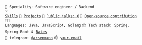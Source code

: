 <code>👷 Speciality: Software engineer / Backend</code><br>
<code>💡 [Skills](SKILLS.md)</code>
<code>🧻 [Projects](PROJECTS.md)</code>
<code>📢 [Public talks: 0](TALKS.md)</code>
<code>👀 [Open-source contribution](CONTRIBUTION.md)</code><br>
<code>🧑‍💻 Languages: Java, JavaScript, Golang</code>
<code>📦 Tech stack: Spring, Spring Boot</code>
<code>🪙 [Rates](RATES.md)</code><br>
<code>💬 telegram: [@arsenmann](https://telegram.me/arsenmann)</code>
<code>📫 [your-email](mailto:your-email)</code>
